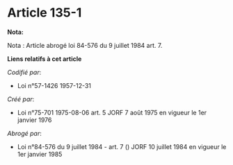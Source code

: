 # Article 135-1

**Nota:**

Nota : Article abrogé loi 84-576 du 9 juillet 1984 art. 7.

**Liens relatifs à cet article**

_Codifié par_:

  - Loi n°57-1426 1957-12-31

_Créé par_:

  - Loi n°75-701 1975-08-06 art. 5 JORF 7 août 1975 en vigueur le 1er janvier 1976

_Abrogé par_:

  - Loi n°84-576 du 9 juillet 1984 - art. 7 () JORF 10 juillet 1984 en vigueur le 1er janvier 1985
